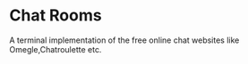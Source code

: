 # Chat Rooms
A terminal implementation of the free online chat websites like Omegle,Chatroulette etc. 
